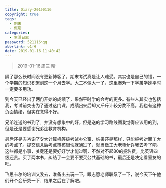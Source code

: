 ```yaml
---
title: Diary-20190116
copyright: true
tags:
  - 期末
  - 假期
categories:
  - 生活日志
password: 521116hqq
abbrlink: e1f6
date: 2019-01-16 11:40:42
---
```


> 2019-01-16           周三          晴

<!--more-->

隔了那么长时间没有更新博客了，期末考试真是让人难受。其实也是自己的错，一个学期的知识积累到这一个月去学。大二不像大一了，这里奉劝一下学弟学妹平时一定要多用功。

到今天已经出了两门开始的成绩了，果然平时学的会考的更多。有些人其实也包括我，考试前突击为了通过这门课，成绩出来后却又斤斤计较分数不高。我也有这种负面情绪，但实在觉得不好。

兄弟连送的书到了，并没有想象中的好，但是送的学习路线图我觉得应该用的到，但是还是要感谢兄弟连教育机构。

最后还是去咨询了安大计算机等级考试办公室，结果还是那样，只能报考对面工大的考点了。提交信息后考点审核很快就通过了，就当做工大老师允许我去考了吧。这些都是小事，关键还是要好好学才能过啊，不然对不起80的报名费，比英语四级还贵。买了两本书，纠结了一会要不要买公共基础的书，最后还是决定看室友的吧。

飞思卡尔的培训又没去，准备出去玩一下。跟志愿老师联系了一下，说今天下午他们开个会研究一下，结果之后在了解吧。